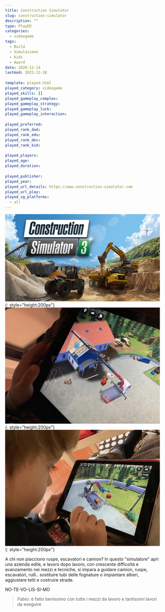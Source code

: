 ```yaml
---
title: Construction Simulator
slug: construction-simulator
description: ""
type: PlayED
categories:
  - videogame
tags:
  - Build
  - Simulazione
  - Kids
  - Award
date: 2020-12-14
lastmod: 2022-12-18

template: played.html
played_category: videogame
played_skills: []
played_gameplay_complex: 
played_gameplay_strategy: 
played_gameplay_luck: 
played_gameplay_interaction: 

played_preferred:
played_rank_dad: 
played_rank_edu: 
played_rank_dev: 
played_rank_kid: 

played_players: 
played_age: 
played_duration: 

played_publisher: 
played_year: 
played_url_details: https://www.construction-simulator.com
played_url_play: 
played_vg_platforms:
  - all
---
```


![](img/construction_simulator.webp){: style="height:200px"}
![](img/construction_simulator2.webp){: style="height:200px"}
![](img/construction_simulator3.webp){: style="height:200px"}

A chi non piacciono ruspe, escavatori e camion?
In questo "simulatore" apri una azienda edile, e lavoro dopo lavoro, con crescente difficoltà e avanzamento nei mezzi e tecniche, si impara a guidare camion, ruspe, escavatori, rulli.. sostituire tubi delle fognature o impiantare alberi, aggiustare tetti e costruire strade.

NO-TE-VO-LIS-SI-MO

> *Fabio:*
> è fatto benissimo con tutte i mezzi da lavoro e tantissimi lavori da eseguire
